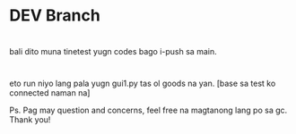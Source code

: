 # DEV Branch 
# 
bali dito muna tinetest yugn codes bago i-push sa main. 
#
eto run niyo lang pala yugn gui1.py tas ol goods na yan. [base sa test ko connected naman na]

Ps.
Pag may question and concerns, feel free na magtanong lang po sa gc. Thank you!



